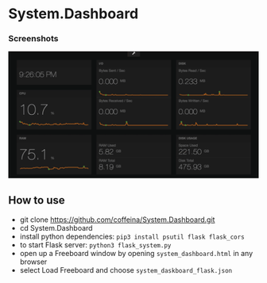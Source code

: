 # System.Dashboard



### Screenshots
![](docs/dashboard.png)

## How to use
- git clone https://github.com/coffeina/System.Dashboard.git
- cd System.Dashboard
- install python dependencies: `pip3 install psutil flask flask_cors`
- to start Flask server: `python3 flask_system.py`
- open up a Freeboard window by opening `system_dashboard.html` in any browser
- select Load Freeboard and choose `system_daskboard_flask.json`
